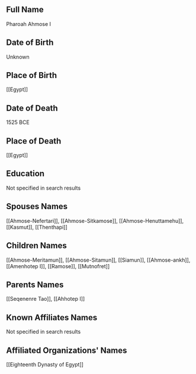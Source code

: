 ## Full Name
Pharoah Ahmose I

## Date of Birth
Unknown

## Place of Birth
[[Egypt]]

## Date of Death
1525 BCE

## Place of Death
[[Egypt]]

## Education
Not specified in search results

## Spouses Names
[[Ahmose-Nefertari]], [[Ahmose-Sitkamose]], [[Ahmose-Henuttamehu]], [[Kasmut]], [[Thenthapi]]

## Children Names
[[Ahmose-Meritamun]], [[Ahmose-Sitamun]], [[Siamun]], [[Ahmose-ankh]], [[Amenhotep I]], [[Ramose]], [[Mutnofret]]

## Parents Names
[[Seqenenre Tao]], [[Ahhotep I]]

## Known Affiliates Names
Not specified in search results

## Affiliated Organizations' Names
[[Eighteenth Dynasty of Egypt]]